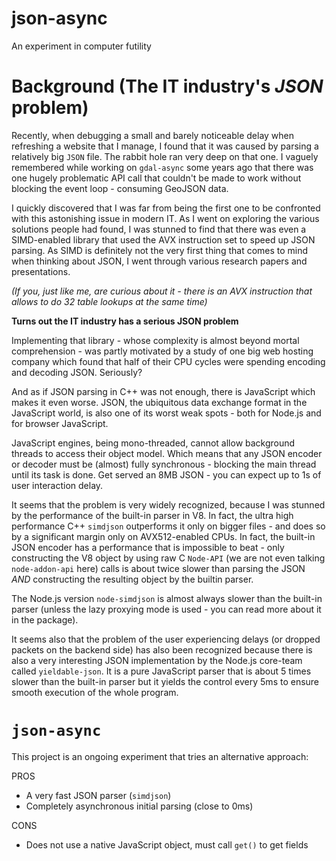 # json-async

An experiment in computer futility

# Background (The IT industry's *JSON* problem)

Recently, when debugging a small and barely noticeable delay when refreshing a website that I manage, I found that it was caused by parsing a relatively big `JSON` file. The rabbit hole ran very deep on that one. I vaguely remembered while working on `gdal-async` some years ago that there was one hugely problematic API call that couldn't be made to work without blocking the event loop - consuming GeoJSON data.

I quickly discovered that I was far from being the first one to be confronted with this astonishing issue in modern IT. As I went on exploring the various solutions people had found, I was stunned to find that there was even a SIMD-enabled library that used the AVX instruction set to speed up JSON parsing. As SIMD is definitely not the very first thing that comes to mind when thinking about JSON, I went through various research papers and presentations.

*(If you, just like me, are curious about it - there is an AVX instruction that allows to do 32 table lookups at the same time)*

**Turns out the IT industry has a serious JSON problem**

Implementing that library - whose complexity is almost beyond mortal comprehension - was partly motivated by a study of one big web hosting company which found that half of their CPU cycles were spending encoding and decoding JSON. Seriously?

And as if JSON parsing in C++ was not enough, there is JavaScript which makes it even worse. JSON, the ubiquitous data exchange format in the JavaScript world, is also one of its worst weak spots - both for Node.js and for browser JavaScript.

JavaScript engines, being mono-threaded, cannot allow background threads to access their object model. Which means that any JSON encoder or decoder must be (almost) fully synchronous - blocking the main thread until its task is done. Get served an 8MB JSON - you can expect up to 1s of user interaction delay.

It seems that the problem is very widely recognized, because I was stunned by the performance of the built-in parser in V8. In fact, the ultra high performance C++ `simdjson` outperforms it only on bigger files - and does so by a significant margin only on AVX512-enabled CPUs. In fact, the built-in JSON encoder has a performance that is impossible to beat - only constructing the V8 object by using raw C `Node-API` (we are not even talking `node-addon-api` here) calls is about twice slower than parsing the JSON *AND* constructing the resulting object by the builtin parser.

The Node.js version `node-simdjson` is almost always slower than the built-in parser (unless the lazy proxying mode is used - you can read more about it in the package).

It seems also that the problem of the user experiencing delays (or dropped packets on the backend side) has also been recognized because there is also a very interesting JSON implementation by the Node.js core-team called `yieldable-json`. It is a pure JavaScript parser that is about 5 times slower than the built-in parser but it yields the control every 5ms to ensure smooth execution of the whole program.

# `json-async`

This project is an ongoing experiment that tries an alternative approach:

PROS
* A very fast JSON parser (`simdjson`)
* Completely asynchronous initial parsing (close to 0ms)

CONS
* Does not use a native JavaScript object, must call `get()` to get fields
